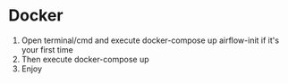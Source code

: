 # Docker

1. Open terminal/cmd and execute docker-compose up airflow-init if it's your first time
2. Then execute docker-compose up
3. Enjoy
